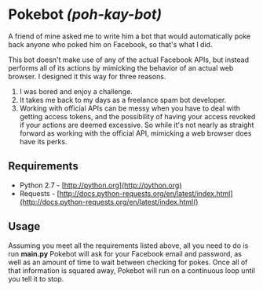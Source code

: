 Pokebot _(poh-kay-bot)_
=======================
A friend of mine asked me to write him a bot that would automatically poke back anyone who poked him on Facebook, so that's what I did.

This bot doesn't make use of any of the actual Facebook APIs, but instead performs all of its actions by mimicking the behavior of an actual web browser.  I designed it this way for three reasons.

1. I was bored and enjoy a challenge.
2. It takes me back to my days as a freelance spam bot developer.
3. Working with official APIs can be messy when you have to deal with getting access tokens, and the possibility of having your access revoked if your actions are deemed excessive.  So while it's not nearly as straight forward as working with the official API, mimicking a web browser does have its perks.

Requirements
------------

* Python 2.7 - [http://python.org](http://python.org)
* Requests - [http://docs.python-requests.org/en/latest/index.html](http://docs.python-requests.org/en/latest/index.html()

Usage
-----
Assuming you meet all the requirements listed above, all you need to do is run __main.py__  Pokebot will ask for your Facebook email and password, as well as an amount of time to wait between checking for pokes.  Once all of that information is squared away, Pokebot will run on a continuous loop until you tell it to stop.
